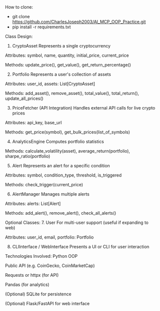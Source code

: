 How to clone:
- git clone https://github.com/CharlesJoseph2003/AI_MCP_OOP_Practice.git
- pip install -r requirements.txt




Class Design:

1. CryptoAsset
Represents a single cryptocurrency

Attributes: symbol, name, quantity, initial_price, current_price

Methods: update_price(), get_value(), get_return_percentage()

2. Portfolio
Represents a user's collection of assets

Attributes: user_id, assets: List[CryptoAsset]

Methods: add_asset(), remove_asset(), total_value(), total_return(), update_all_prices()

3. PriceFetcher (API Integration)
Handles external API calls for live crypto prices

Attributes: api_key, base_url

Methods: get_price(symbol), get_bulk_prices(list_of_symbols)

4. AnalyticsEngine
Computes portfolio statistics

Methods: calculate_volatility(asset), average_return(portfolio), sharpe_ratio(portfolio)

5. Alert
Represents an alert for a specific condition

Attributes: symbol, condition_type, threshold, is_triggered

Methods: check_trigger(current_price)

6. AlertManager
Manages multiple alerts

Attributes: alerts: List[Alert]

Methods: add_alert(), remove_alert(), check_all_alerts()

Optional Classes:
7. User
For multi-user support (useful if expanding to web)

Attributes: user_id, email, portfolio: Portfolio

8. CLIInterface / WebInterface
Presents a UI or CLI for user interaction

Technologies Involved:
Python OOP

Public API (e.g. CoinGecko, CoinMarketCap)

Requests or httpx (for API)

Pandas (for analytics)

(Optional) SQLite for persistence

(Optional) Flask/FastAPI for web interface
